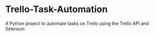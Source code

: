 # Trello-Task-Automation
A Python project to automate tasks on Trello using the Trello API and Selenium
